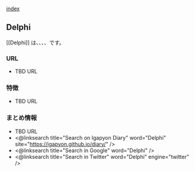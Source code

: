 [index](https://igapyon.github.io/diary/keyword/index.html)

## Delphi

[[Delphi]] は、、、、です。

### URL

* TBD URL

### 特徴

* TBD URL

### まとめ情報

* TBD URL
* <@linksearch title="Search on Igapyon Diary" word="Delphi" site="https://igapyon.github.io/diary/" />
* <@linksearch title="Search in Google" word="Delphi" />
* <@linksearch title="Search in Twitter" word="Delphi" engine="twitter" />

